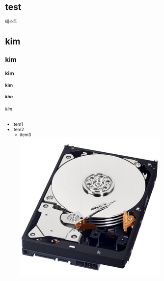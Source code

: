 # test
테스트 
# kim
## kim
### kim
#### kim
##### kim
###### kim
* Item1
* Item2
  * item3
![Github logo](/전산장비/HDD.jpg)

